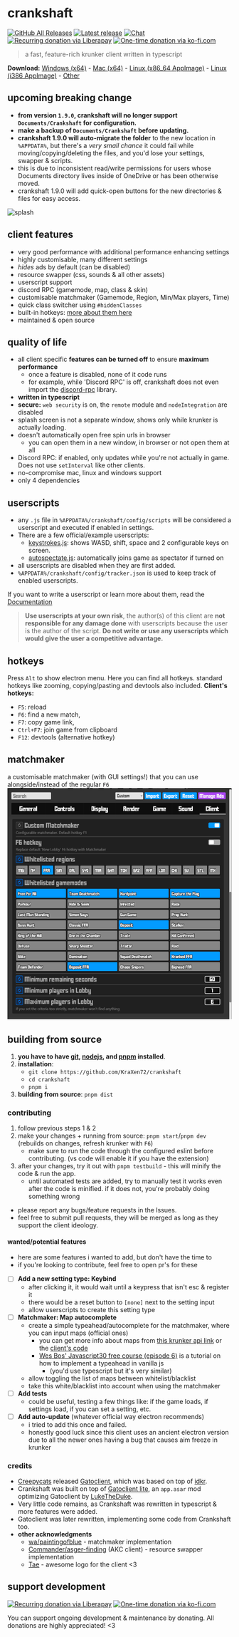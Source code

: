 # crankshaft

[![GitHub All Releases](https://img.shields.io/github/downloads/KraXen72/crankshaft/total.svg)](https://github.com/KraXen72/crankshaft/releases/latest) [![Latest release](https://img.shields.io/github/downloads/KraXen72/crankshaft/latest/total)](https://github.com/KraXen72/crankshaft/releases/latest) [![Chat](https://img.shields.io/discord/966300714060116008)](https://discord.gg/ZeVuxG7gQJ) [![Recurring donation via Liberapay](https://img.shields.io/badge/donate-liberapay-%23f6c915?logo=liberapay)](https://liberapay.com/KraXen72) [![One-time donation via ko-fi.com](https://img.shields.io/badge/donate-ko--fi-%23ff5e5b?logo=kofi)](https://ko-fi.com/kraxen72)

> a fast, feature-rich krunker client written in typescript

**Download:** [Windows (x64)](https://github.com/KraXen72/crankshaft/releases/latest/download/crankshaft-setup-win-x64.exe) - [Mac (x64)](https://github.com/KraXen72/crankshaft/releases/latest/download/crankshaft-portable-mac-x64.dmg) - [Linux (x86_64 AppImage)](https://github.com/KraXen72/crankshaft/releases/latest/download/crankshaft-portable-linux-x86_64.AppImage) - [Linux (i386 AppImage)](https://github.com/KraXen72/crankshaft/releases/latest/download/crankshaft-portable-linux-i386.AppImage) - [Other](https://github.com/KraXen72/crankshaft/releases/latest)

## upcoming breaking change
- **from version `1.9.0`, crankshaft will no longer support `Documents/Crankshaft` for configuration.**
- **make a backup of `Documents/Crankshaft` before updating.**
- **crankshaft 1.9.0 will auto-migrate the folder** to the new location in `%APPDATA%`, but there's a *very small chance* it could fail while moving/copying/deleting the files, and you'd lose your settings, swapper & scripts.
- this is due to inconsistent read/write permissions for users whose Documents directory lives inside of OneDrive or has been otherwise moved.
- crankshaft 1.9.0 will add quick-open buttons for the new directories & files for easy access.

![splash](assets/blank_splash.png)

## client features
- very good performance with additional performance enhancing settings
- highly customisable, many different settings
- _hides_ ads by default (can be disabled)
- resource swapper (css, sounds & all other assets)
- userscript support
- discord RPC (gamemode, map, class & skin)
- customisable matchmaker (Gamemode, Region, Min/Max players, Time)
- quick class switcher using `#hiddenClasses`
- built-in hotkeys: [more about them here](#hotkeys)
- maintained & open source

## quality of life
- all client specific **features can be turned off** to ensure **maximum performance**
  - once a feature is disabled, none of it code runs
  - for example, while 'Discord RPC' is off, crankshaft does not even import the [discord-rpc](https://github.com/discordjs/RPC) library.
- **written in typescript**
- **secure:** `web security` is on, the `remote` module and `nodeIntegration` are disabled
- splash screen is not a separate window, shows only while krunker is actually loading.
- doesn't automatically open free spin urls in browser
  - you can open them in a new window, in browser or not open them at all
- Discord RPC: if enabled, only updates while you're not actually in game. Does not use `setInterval` like other clients.
- no-compromise mac, linux and windows support
- only 4 dependencies

## userscripts

- any `.js` file in `%APPDATA%/crankshaft/config/scripts` will be considered a userscript and executed if enabled in settings.
- There are a few official/example userscripts:
  - [keystrokes.js](https://gist.github.com/KraXen72/2ea1332440b0c66b83ca9b73afc38269): shows WASD, shift, space and 2 configurable keys on screen.
  - [autospectate.js](https://gist.github.com/KraXen72/270b2b8f28dda974f9e643b384e87a68): automatically joins game as spectator if turned on
- all userscripts are disabled when they are first added.
- `%APPDATA%/crankshaft/config/tracker.json` is used to keep track of enabled userscripts.

If you want to write a userscript or learn more about them, read the [Documentation](./USERSCRIPTS.md)
> **Use userscripts at your own risk**, the author(s) of this client are **not responsible for any damage done** with userscripts because the user is the author of the script.
> **Do not write or use any userscripts which would give the user a competitive advantage.**

## hotkeys

Press `Alt` to show electron menu. Here you can find all hotkeys.
standard hotkeys like zooming, copying/pasting and devtools also included.
**Client's hotkeys:**

- `F5`: reload
- `F6`: find a new match,
- `F7`: copy game link,
- `Ctrl+F7`: join game from clipboard
- `F12`: devtools (alternative hotkey)

## matchmaker
a customisable matchmaker (with GUI settings!) that you can use alongside/instead of the regular `F6`
![matchmaker](./assets/docs/matchmaker_screenshot.png)

## building from source
1. **you have to have [git](https://git-scm.com/downloads), [nodejs](https://nodejs.org/en/download/), and [pnpm](https://pnpm.io/installation) installed**.
2. **installation**:
   - `git clone https://github.com/KraXen72/crankshaft`
   - `cd crankshaft`
   - `pnpm i`
3. **building from source**: `pnpm dist`

### contributing
1. follow previous steps 1 & 2
2. make your changes + running from source: `pnpm start`/`pnpm dev` (rebuilds on changes, refresh krunker with `F6`)
   - make sure to run the code through the configured eslint before contributing. (vs code will enable it if you have the extension)
3. after your changes, try it out with `pnpm testbuild` - this will minify the code & run the app.
   - until automated tests are added, try to manually test it works even after the code is minified. if it does not, you're probably doing something wrong
- please report any bugs/feature requests in the Issues.
- feel free to submit pull requests, they will be merged as long as they support the client ideology.

#### wanted/potential features
- here are some features i wanted to add, but don't have the time to
- if you're looking to contribute, feel free to open pr's for these
- [ ] **Add a new setting type: Keybind**
  - after clicking it, it would wait until a keypress that isn't esc & register it
  - there would be a reset button to `[none]` next to the setting input
  - allow userscripts to create this setting type
- [ ] **Matchmaker: Map autocomplete**
  - create a simple typeahead/autocomplete for the matchmaker, where you can input maps (official ones)
    - you can get more info about maps from [this krunker api link](https://matchmaker.krunker.io/game-list?hostname=krunker.io) or the [client's code](https://github.com/KraXen72/crankshaft/blob/master/src/matchmaker.ts)
    - [Wes Bos' Javascript30 free course (episode 6)](https://javascript30.com) is a tutorial on how to implement a typeahead in vanilla js
      - (you'd use typescript but it's very similar)
  - allow toggling the list of maps between whitelist/blacklist
  - take this white/blacklist into account when using the matchmaker
- [ ] **Add tests**
  - could be useful, testing a few things like: if the game loads, if settings load, if you can set a setting, etc.
- [ ] **Add auto-update** (whatever official way electron recommends)
  - i tried to add this once and failed.
  - honestly good luck since this client uses an ancient electron version due to all the newer ones having a bug that causes aim freeze in krunker

### credits
- [Creepycats](https://github.com/creepycats) released [Gatoclient](https://github.com/Gatohost/gatoclient), which was based on top of [idkr](https://github.com/idkr-client/idkr).
- Crankshaft was built on top of [Gatoclient lite](https://github.com/LukeTheDuke240/gatoclient-lite), an `app.asar` mod optimizing Gatoclient by [LukeTheDuke](https://github.com/LukeTheDuke240).
- Very little code remains, as Crankshaft was rewritten in typescript & more features were added.
- Gatoclient was later rewritten, implementing some code from Crankshaft too.
- **other acknowledgments**
  - [wa/paintingofblue](https://github.com/paintingofblue) - matchmaker implementation
  - [Commander/asger-finding](https://github.com/asger-finding) (AKC client) - resource swapper implementation
  - [Tae](https://github.com/whuuayu) - awesome logo for the client <3

## support development
[![Recurring donation via Liberapay](https://liberapay.com/assets/widgets/donate.svg)](https://liberapay.com/KraXen72) [![One-time donation via ko-fi.com](https://ko-fi.com/img/githubbutton_sm.svg)](https://ko-fi.com/kraxen72)

You can support ongoing development & maintenance by donating. All donations are highly appreciated! <3
